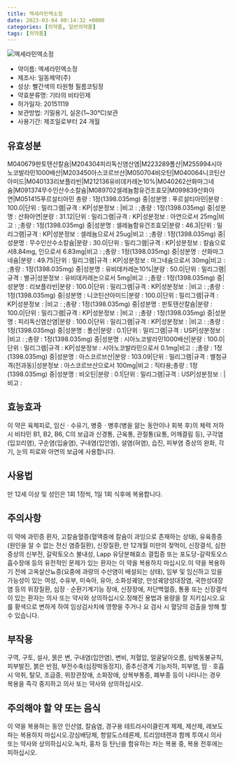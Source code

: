 ```yaml
---
title: 엑세라민엑소정
date: 2023-03-04 00:14:32 +0800
categories: [의약품, 일반의약품]
tags: [의약품]
---
```

![엑세라민엑소정](https://nedrug.mfds.go.kr/pbp/cmn/itemImageDownload/147427143610700010)

- 약이름: 엑세라민엑소정
- 제조사: 일동제약(주)
- 성상: 빨간색의 타원형 필름코팅정
- 약효분류명: 기타의 비타민제
- 허가일자: 20151119
- 보관방법: 기밀용기, 실온(1~30℃)보관
- 사용기간: 제조일로부터 24 개월
## 유효성분
M040679판토텐산칼슘|M204304피리독신염산염|M223289폴산|M255994시아노코발라민1000배산|M203450아스코르브산|M050704비오틴|M040064니코틴산아미드|M040133리보플라빈|M212136유비데카레논10%|M040262산화마그네슘|M091374무수인산수소칼슘|M089702셀레늄함유건조효모|M099839산화아연|M051415푸르설티아민
총량 : 1정(1398.035mg) 중|성분명 : 푸르설티아민|분량 : 100.0|단위 : 밀리그램|규격 : KP|성분정보 : |비고 : ;총량 : 1정(1398.035mg) 중|성분명 : 산화아연|분량 : 31.12|단위 : 밀리그램|규격 : KP|성분정보 : 아연으로서 25mg|비고 : ;총량 : 1정(1398.035mg) 중|성분명 : 셀레늄함유건조효모|분량 : 46.3|단위 : 밀리그램|규격 : KP|성분정보 : 셀레늄으로서 25ug|비고 : ;총량 : 1정(1398.035mg) 중|성분명 : 무수인산수소칼슘|분량 : 30.0|단위 : 밀리그램|규격 : KP|성분정보 : 칼슘으로서8.84mg, 인으로서 6.83mg|비고 : ;총량 : 1정(1398.035mg) 중|성분명 : 산화마그네슘|분량 : 49.75|단위 : 밀리그램|규격 : KP|성분정보 : 마그네슘으로서 30mg|비고 : ;총량 : 1정(1398.035mg) 중|성분명 : 유비데카레논10%|분량 : 50.0|단위 : 밀리그램|규격 : 별규|성분정보 : 유비데카레논으로서 5mg|비고 : ;총량 : 1정(1398.035mg) 중|성분명 : 리보플라빈|분량 : 100.0|단위 : 밀리그램|규격 : KP|성분정보 : |비고 : ;총량 : 1정(1398.035mg) 중|성분명 : 니코틴산아미드|분량 : 100.0|단위 : 밀리그램|규격 : KP|성분정보 : |비고 : ;총량 : 1정(1398.035mg) 중|성분명 : 판토텐산칼슘|분량 : 100.0|단위 : 밀리그램|규격 : KP|성분정보 : |비고 : ;총량 : 1정(1398.035mg) 중|성분명 : 피리독신염산염|분량 : 100.0|단위 : 밀리그램|규격 : KP|성분정보 : |비고 : ;총량 : 1정(1398.035mg) 중|성분명 : 폴산|분량 : 0.1|단위 : 밀리그램|규격 : USP|성분정보 : |비고 : ;총량 : 1정(1398.035mg) 중|성분명 : 시아노코발라민1000배산|분량 : 100.0|단위 : 밀리그램|규격 : KP|성분정보 : 시아노코발라민으로서 0.1mg|비고 : ;총량 : 1정(1398.035mg) 중|성분명 : 아스코르브산|분량 : 103.09|단위 : 밀리그램|규격 : 별첨규격(전과동)|성분정보 : 아스코르브산으로서 100mg|비고 : 직타용;총량 : 1정(1398.035mg) 중|성분명 : 비오틴|분량 : 0.1|단위 : 밀리그램|규격 : USP|성분정보 : |비고 :
## 효능효과
이 약은 육체피로, 임신ㆍ수유기, 병중ㆍ병후(병을 앓는 동안이나 회복 후)의 체력 저하 시 비타민 B1, B2, B6, C의 보급과 신경통, 근육통, 관절통(요통, 어깨결림 등), 구각염(입꼬리염), 구순염(입술염), 구내염(입안염), 설염(혀염), 습진, 피부염 증상의 완화, 각기, 눈의 피로와 아연의 보급에 사용합니다.
## 사용법
만 12세 이상 및 성인은 1회 1정씩, 1일 1회 식후에 복용합니다.
## 주의사항
이 약에 과민증 환자, 고칼슘혈증(혈액중에 칼슘이 과잉으로 존재하는 상태), 유육종증(원인을 알 수 없는 전신 염증질환), 신장질환, 만 12개월 미만의 젖먹이, 신장결석, 심한 증상의 신부전, 갈락토오스 불내성, Lapp 유당분해효소 결핍증 또는 포도당-갈락토오스 흡수장애 등의 유전적인 문제가 있는 환자는 이 약을 복용하지 마십시오.이 약을 복용하기 전에 고옥살산뇨증(요중에 과량의 수산염이 배설되는 상태), 임부 및 임신하고 있을 가능성이 있는 여성, 수유부, 미숙아, 유아, 소화성궤양, 만성궤양성대장염, 국한성대장염 등의 위장질환, 심장ㆍ순환기계기능 장애, 신장장애, 저단백혈증, 통풍 또는 신장결석이 있는 환자는 의사 또는 약사와 상의하십시오.정해진 용법과 용량을 잘 지키십시오.요를 황색으로 변하게 하여 임상검사치에 영향을 주거나 요 검사 시 혈당의 검출을 방해 할 수 있습니다.
## 부작용
구역, 구토, 설사, 묽은 변, 구내염(입안염), 변비, 저혈압, 얼굴달아오름, 심박동불규칙, 피부발진, 붉은 반점, 부전수축(심장박동정지), 중추신경계 기능저하, 피부염, 땀ㆍ호흡시 악취, 탈모, 조급증, 위장관장애, 소화장애, 상복부통증, 폐부종 등이 나타나는 경우 복용을 즉각 중지하고 의사 또는 약사와 상의하십시오.
## 주의해야 할 약 또는 음식
이 약을 복용하는 동안 인산염, 칼슘염, 경구용 테트라사이클린계 제제, 제산제, 레보도파는 복용하지 마십시오.강심배당체, 항알도스테론제, 트리암테렌과 함께 투여시 의사 또는 약사와 상의하십시오.녹차, 홍차 등 탄닌을 함유하는 차는 복용 중, 복용 전후에는 피하십시오.
